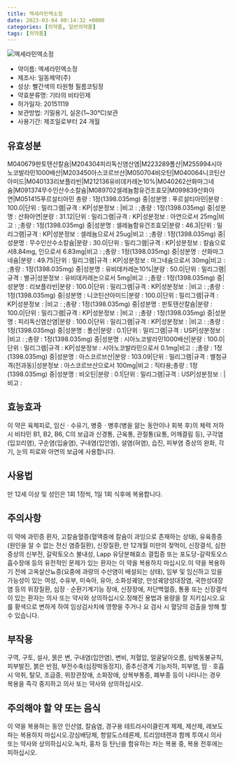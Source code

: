 ```yaml
---
title: 엑세라민엑소정
date: 2023-03-04 00:14:32 +0800
categories: [의약품, 일반의약품]
tags: [의약품]
---
```

![엑세라민엑소정](https://nedrug.mfds.go.kr/pbp/cmn/itemImageDownload/147427143610700010)

- 약이름: 엑세라민엑소정
- 제조사: 일동제약(주)
- 성상: 빨간색의 타원형 필름코팅정
- 약효분류명: 기타의 비타민제
- 허가일자: 20151119
- 보관방법: 기밀용기, 실온(1~30℃)보관
- 사용기간: 제조일로부터 24 개월
## 유효성분
M040679판토텐산칼슘|M204304피리독신염산염|M223289폴산|M255994시아노코발라민1000배산|M203450아스코르브산|M050704비오틴|M040064니코틴산아미드|M040133리보플라빈|M212136유비데카레논10%|M040262산화마그네슘|M091374무수인산수소칼슘|M089702셀레늄함유건조효모|M099839산화아연|M051415푸르설티아민
총량 : 1정(1398.035mg) 중|성분명 : 푸르설티아민|분량 : 100.0|단위 : 밀리그램|규격 : KP|성분정보 : |비고 : ;총량 : 1정(1398.035mg) 중|성분명 : 산화아연|분량 : 31.12|단위 : 밀리그램|규격 : KP|성분정보 : 아연으로서 25mg|비고 : ;총량 : 1정(1398.035mg) 중|성분명 : 셀레늄함유건조효모|분량 : 46.3|단위 : 밀리그램|규격 : KP|성분정보 : 셀레늄으로서 25ug|비고 : ;총량 : 1정(1398.035mg) 중|성분명 : 무수인산수소칼슘|분량 : 30.0|단위 : 밀리그램|규격 : KP|성분정보 : 칼슘으로서8.84mg, 인으로서 6.83mg|비고 : ;총량 : 1정(1398.035mg) 중|성분명 : 산화마그네슘|분량 : 49.75|단위 : 밀리그램|규격 : KP|성분정보 : 마그네슘으로서 30mg|비고 : ;총량 : 1정(1398.035mg) 중|성분명 : 유비데카레논10%|분량 : 50.0|단위 : 밀리그램|규격 : 별규|성분정보 : 유비데카레논으로서 5mg|비고 : ;총량 : 1정(1398.035mg) 중|성분명 : 리보플라빈|분량 : 100.0|단위 : 밀리그램|규격 : KP|성분정보 : |비고 : ;총량 : 1정(1398.035mg) 중|성분명 : 니코틴산아미드|분량 : 100.0|단위 : 밀리그램|규격 : KP|성분정보 : |비고 : ;총량 : 1정(1398.035mg) 중|성분명 : 판토텐산칼슘|분량 : 100.0|단위 : 밀리그램|규격 : KP|성분정보 : |비고 : ;총량 : 1정(1398.035mg) 중|성분명 : 피리독신염산염|분량 : 100.0|단위 : 밀리그램|규격 : KP|성분정보 : |비고 : ;총량 : 1정(1398.035mg) 중|성분명 : 폴산|분량 : 0.1|단위 : 밀리그램|규격 : USP|성분정보 : |비고 : ;총량 : 1정(1398.035mg) 중|성분명 : 시아노코발라민1000배산|분량 : 100.0|단위 : 밀리그램|규격 : KP|성분정보 : 시아노코발라민으로서 0.1mg|비고 : ;총량 : 1정(1398.035mg) 중|성분명 : 아스코르브산|분량 : 103.09|단위 : 밀리그램|규격 : 별첨규격(전과동)|성분정보 : 아스코르브산으로서 100mg|비고 : 직타용;총량 : 1정(1398.035mg) 중|성분명 : 비오틴|분량 : 0.1|단위 : 밀리그램|규격 : USP|성분정보 : |비고 :
## 효능효과
이 약은 육체피로, 임신ㆍ수유기, 병중ㆍ병후(병을 앓는 동안이나 회복 후)의 체력 저하 시 비타민 B1, B2, B6, C의 보급과 신경통, 근육통, 관절통(요통, 어깨결림 등), 구각염(입꼬리염), 구순염(입술염), 구내염(입안염), 설염(혀염), 습진, 피부염 증상의 완화, 각기, 눈의 피로와 아연의 보급에 사용합니다.
## 사용법
만 12세 이상 및 성인은 1회 1정씩, 1일 1회 식후에 복용합니다.
## 주의사항
이 약에 과민증 환자, 고칼슘혈증(혈액중에 칼슘이 과잉으로 존재하는 상태), 유육종증(원인을 알 수 없는 전신 염증질환), 신장질환, 만 12개월 미만의 젖먹이, 신장결석, 심한 증상의 신부전, 갈락토오스 불내성, Lapp 유당분해효소 결핍증 또는 포도당-갈락토오스 흡수장애 등의 유전적인 문제가 있는 환자는 이 약을 복용하지 마십시오.이 약을 복용하기 전에 고옥살산뇨증(요중에 과량의 수산염이 배설되는 상태), 임부 및 임신하고 있을 가능성이 있는 여성, 수유부, 미숙아, 유아, 소화성궤양, 만성궤양성대장염, 국한성대장염 등의 위장질환, 심장ㆍ순환기계기능 장애, 신장장애, 저단백혈증, 통풍 또는 신장결석이 있는 환자는 의사 또는 약사와 상의하십시오.정해진 용법과 용량을 잘 지키십시오.요를 황색으로 변하게 하여 임상검사치에 영향을 주거나 요 검사 시 혈당의 검출을 방해 할 수 있습니다.
## 부작용
구역, 구토, 설사, 묽은 변, 구내염(입안염), 변비, 저혈압, 얼굴달아오름, 심박동불규칙, 피부발진, 붉은 반점, 부전수축(심장박동정지), 중추신경계 기능저하, 피부염, 땀ㆍ호흡시 악취, 탈모, 조급증, 위장관장애, 소화장애, 상복부통증, 폐부종 등이 나타나는 경우 복용을 즉각 중지하고 의사 또는 약사와 상의하십시오.
## 주의해야 할 약 또는 음식
이 약을 복용하는 동안 인산염, 칼슘염, 경구용 테트라사이클린계 제제, 제산제, 레보도파는 복용하지 마십시오.강심배당체, 항알도스테론제, 트리암테렌과 함께 투여시 의사 또는 약사와 상의하십시오.녹차, 홍차 등 탄닌을 함유하는 차는 복용 중, 복용 전후에는 피하십시오.
